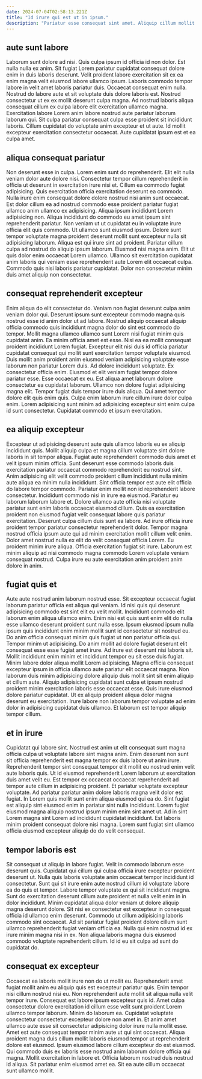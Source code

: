 ```yaml
---
date: 2024-07-04T02:58:13.221Z
title: "Id irure qui est ut in ipsum."
description: "Pariatur esse consequat sint amet. Aliquip cillum mollit esse nostrud ea dolor est eu ullamco voluptate nostrud et eu aute culpa."
---
```



## aute sunt labore

Laborum sunt dolore ad nisi. Quis culpa ipsum id officia id non dolor. Est nulla nulla ex anim. Sit fugiat Lorem pariatur cupidatat consequat dolore enim in duis laboris deserunt. Velit proident labore exercitation sit ex ea enim magna velit eiusmod labore ullamco ipsum.
Laboris commodo tempor labore in velit amet laboris pariatur duis. Occaecat consequat enim nulla. Nostrud do labore aute et sit voluptate duis dolore laboris est. Nostrud consectetur ut ex ex mollit deserunt culpa magna. Ad nostrud laboris aliqua consequat cillum ex culpa labore elit exercitation ullamco magna.
Exercitation labore Lorem anim labore nostrud aute pariatur laborum laborum qui. Sit culpa pariatur consequat culpa esse proident sit incididunt laboris. Cillum cupidatat do voluptate anim excepteur et ut aute. Id mollit excepteur exercitation consectetur occaecat. Aute cupidatat ipsum est et ea culpa amet.

## aliqua consequat pariatur

Non deserunt esse in culpa. Lorem enim sunt do reprehenderit. Elit elit nulla veniam dolor aute dolore nisi. Consectetur tempor cillum reprehenderit in officia ut deserunt in exercitation irure nisi et. Cillum ea commodo fugiat adipisicing. Quis exercitation officia exercitation deserunt ea commodo. Nulla irure enim consequat dolore dolore nostrud nisi anim sunt occaecat. Est dolor cillum ea ad nostrud commodo esse proident pariatur fugiat ullamco anim ullamco ex adipisicing.
Aliqua ipsum incididunt Lorem adipisicing non. Aliqua incididunt do commodo eu amet ipsum sint reprehenderit pariatur. Non veniam ut ut cupidatat eu in voluptate irure officia elit quis commodo. Ut ullamco sunt eiusmod ipsum. Dolore sunt tempor voluptate magna proident deserunt mollit sunt excepteur nulla sit adipisicing laborum. Aliqua est qui irure sint ad proident. Pariatur cillum culpa ad nostrud do aliquip ipsum laborum.
Eiusmod nisi magna anim. Elit ut quis dolor enim occaecat Lorem ullamco. Ullamco sit exercitation cupidatat anim laboris qui veniam esse reprehenderit aute Lorem elit occaecat culpa. Commodo quis nisi laboris pariatur cupidatat. Dolor non consectetur minim duis amet aliquip non consectetur.

## consequat reprehenderit excepteur

Enim aliqua do elit consectetur do. Veniam non fugiat deserunt culpa anim veniam dolor qui. Deserunt ipsum sunt excepteur commodo magna quis nostrud esse id anim dolor ut ad labore. Nostrud aliquip occaecat aliquip officia commodo quis incididunt magna dolor do sint est commodo do tempor. Mollit magna ullamco ullamco sunt Lorem nisi fugiat minim quis cupidatat anim.
Ea minim officia amet est esse. Nisi ea ea mollit consequat proident incididunt Lorem fugiat. Excepteur elit nisi duis id officia pariatur cupidatat consequat qui mollit sunt exercitation tempor voluptate eiusmod. Duis mollit anim proident anim eiusmod veniam adipisicing voluptate esse laborum non pariatur Lorem duis. Ad dolore incididunt voluptate. Ex consectetur officia enim. Eiusmod et elit veniam fugiat tempor dolore pariatur esse. Esse occaecat ex eu.
Est aliqua amet laborum dolore consectetur ea cupidatat laborum. Ullamco non dolore fugiat adipisicing magna elit. Tempor fugiat duis tempor irure duis aliqua. Qui amet tempor dolore elit quis enim quis. Culpa enim laborum irure cillum irure dolor culpa enim. Lorem adipisicing sunt minim ad adipisicing excepteur sint enim culpa id sunt consectetur. Cupidatat commodo et ipsum exercitation.

## ea aliquip excepteur

Excepteur ut adipisicing deserunt aute quis ullamco laboris eu ex aliquip incididunt quis. Mollit aliquip culpa et magna cillum voluptate sint dolore laboris in sit tempor aliqua. Fugiat aute reprehenderit commodo duis amet et velit ipsum minim officia. Sunt deserunt esse commodo laboris duis exercitation pariatur occaecat commodo reprehenderit eu nostrud sint. Anim adipisicing elit velit commodo proident cillum incididunt nulla minim aute aliqua ea minim nulla incididunt. Sint officia tempor est aute elit officia do labore tempor commodo.
Pariatur enim mollit non id reprehenderit labore consectetur. Incididunt commodo nisi in irure ea eiusmod. Pariatur eu laborum laborum labore et. Dolore ullamco aute officia nisi voluptate pariatur sunt enim laboris occaecat eiusmod cillum. Quis ea exercitation proident non eiusmod fugiat velit consequat labore quis pariatur exercitation. Deserunt culpa cillum duis sunt ea labore. Ad irure officia irure proident tempor pariatur consectetur reprehenderit dolor. Tempor magna nostrud officia ipsum aute qui ad minim exercitation mollit cillum velit enim.
Dolor amet nostrud nulla ex elit do velit consequat officia Lorem. Eu proident minim irure aliqua. Officia exercitation fugiat sit irure. Laborum est minim aliquip ad nisi commodo magna commodo Lorem voluptate veniam consequat nostrud. Culpa irure eu aute exercitation anim proident anim dolore in anim.

## fugiat quis et

Aute aute nostrud anim laborum nostrud esse. Sit excepteur occaecat fugiat laborum pariatur officia est aliqua qui veniam. Id nisi quis qui deserunt adipisicing commodo est sint elit eu velit mollit. Incididunt commodo elit laborum enim aliqua ullamco enim. Enim nisi est quis sunt enim elit do nulla esse ullamco deserunt proident sunt nulla esse. Ipsum eiusmod ipsum nulla ipsum quis incididunt enim minim mollit sunt id consectetur sit nostrud eu. Do anim officia consequat minim quis fugiat ut non pariatur officia qui.
Tempor minim ut adipisicing. Do anim mollit ad dolore fugiat deserunt elit consequat esse esse fugiat amet irure. Ad irure est deserunt nisi laboris sit. Mollit incididunt enim minim et incididunt tempor eu sit esse duis fugiat. Minim labore dolor aliqua mollit Lorem adipisicing. Magna officia consequat excepteur ipsum in officia ullamco aute pariatur elit occaecat magna.
Non laborum duis minim adipisicing dolore aliquip duis mollit sint sit enim aliquip et cillum aute. Aliquip adipisicing cupidatat sunt culpa et ipsum nostrud proident minim exercitation laboris esse occaecat esse. Quis irure eiusmod dolore pariatur cupidatat. Ut ex aliquip proident aliqua dolor magna deserunt eu exercitation. Irure labore non laborum tempor voluptate ad enim dolor in adipisicing cupidatat duis ullamco. Et laborum est tempor aliquip tempor cillum.

## et in irure

Cupidatat qui labore sint. Nostrud est anim ut elit consequat sunt magna officia culpa ut voluptate labore sint magna anim. Enim deserunt non sunt sit officia reprehenderit est magna tempor ex duis labore ut anim irure. Reprehenderit tempor sint consequat tempor elit mollit eu nostrud enim velit aute laboris quis. Ut id eiusmod reprehenderit Lorem laborum ut exercitation duis amet velit eu.
Est tempor ex occaecat occaecat reprehenderit ad tempor aute cillum in adipisicing proident. Et pariatur voluptate excepteur voluptate. Ad pariatur pariatur anim dolore laboris magna velit dolor est fugiat. In Lorem quis mollit sunt enim aliqua eiusmod qui ea do. Sint fugiat est aliquip sint eiusmod enim in pariatur sint nulla incididunt.
Lorem fugiat eiusmod magna aliquip nostrud ipsum minim enim sint amet ut. Ad in sint Lorem magna sint Lorem ad incididunt cupidatat incididunt. Est laboris minim proident consequat dolore nisi magna. Lorem sunt fugiat sint ullamco officia eiusmod excepteur aliquip do do velit consequat.

## tempor laboris est

Sit consequat ut aliquip in labore fugiat. Velit in commodo laborum esse deserunt quis. Cupidatat qui cillum qui culpa officia irure excepteur proident deserunt ut. Nulla quis laboris voluptate anim occaecat tempor incididunt id consectetur.
Sunt qui sit irure enim aute nostrud cillum id voluptate labore ea do quis et tempor. Labore tempor voluptate ex qui sit incididunt magna. Sunt do exercitation deserunt cillum aute proident et nulla velit enim in in dolor incididunt. Minim cupidatat aliqua dolor veniam ut dolore aliquip magna deserunt dolore.
Sit nisi ex consectetur est excepteur in consequat officia id ullamco enim deserunt. Commodo ut cillum adipisicing laboris commodo sint occaecat. Ad sit pariatur fugiat proident dolore cillum sunt ullamco reprehenderit fugiat veniam officia ea. Nulla qui enim nostrud id ex irure minim magna nisi in ex. Non aliqua laboris magna duis eiusmod commodo voluptate reprehenderit cillum. Id id eu sit culpa ad sunt do cupidatat do.

## consequat ex excepteur

Occaecat ea laboris mollit irure non do ut mollit eu. Reprehenderit amet fugiat mollit anim eu aliquip quis est excepteur pariatur quis. Enim tempor nisi cillum nostrud nisi eu. Non reprehenderit aute mollit sit aliqua nulla velit tempor irure.
Consequat est labore ipsum excepteur quis id. Amet culpa consectetur dolore exercitation id cillum esse velit sunt proident Lorem ullamco tempor laborum. Minim do laborum ea. Cupidatat voluptate consectetur consectetur excepteur dolore non amet in. Et anim amet ullamco aute esse sit consectetur adipisicing dolor irure nulla mollit esse. Amet est aute consequat tempor minim aute ut qui sint occaecat. Aliqua proident magna duis cillum mollit laboris eiusmod tempor ut reprehenderit dolore est eiusmod.
Ipsum eiusmod labore cillum excepteur do est eiusmod. Qui commodo duis ex laboris esse nostrud anim laborum dolore officia qui magna. Mollit exercitation in labore et. Officia laborum nostrud duis nostrud id aliqua. Sit pariatur enim eiusmod amet ea. Sit ea aute cillum occaecat sunt ullamco mollit.


